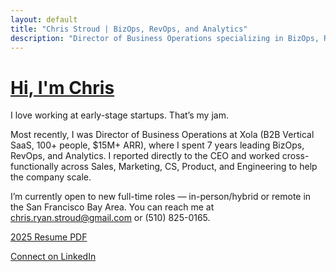```yaml
---
layout: default
title: "Chris Stroud | BizOps, RevOps, and Analytics"
description: "Director of Business Operations specializing in BizOps, RevOps, and Analytics"
---
```


# [Hi, I'm Chris](https://christroud.me)

I love working at early-stage startups. That’s my jam.

Most recently, I was Director of Business Operations at Xola (B2B Vertical SaaS, 100+ people, $15M+ ARR), where I spent 7 years leading BizOps, RevOps, and Analytics. I reported directly to the CEO and worked cross-functionally across Sales, Marketing, CS, Product, and Engineering to help the company scale.

I’m currently open to new full-time roles — in-person/hybrid or remote in the San Francisco Bay Area. You can reach me at [chris.ryan.stroud@gmail.com](mailto:chris.ryan.stroud@gmail.com) or (510) 825-0165.


[2025 Resume PDF](./Chris_Stroud_Resume.pdf)

[Connect on LinkedIn](https://www.linkedin.com/in/chrisstroud)


 